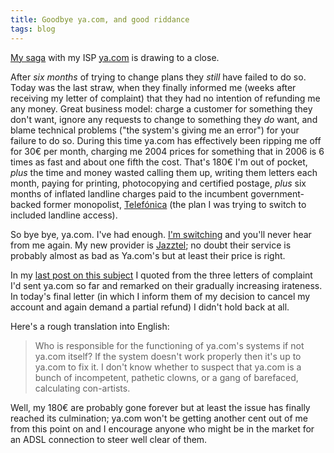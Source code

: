 ```yaml
---
title: Goodbye ya.com, and good riddance
tags: blog
---
```


[My saga](http://wincent.com/a/about/wincent/weblog/archives/2006/04/yacom_has_the_w.php) with my ISP [ya.com](http://ya.com/) is drawing to a close.

After _six months_ of trying to change plans they _still_ have failed to do so. Today was the last straw, when they finally informed me (weeks after receiving my letter of complaint) that they had no intention of refunding me any money. Great business model: charge a customer for something they don't want, ignore any requests to change to something they _do_ want, and blame technical problems ("the system's giving me an error") for your failure to do so. During this time ya.com has effectively been ripping me off for 30€ per month, charging me 2004 prices for something that in 2006 is 6 times as fast and about one fifth the cost. That's 180€ I'm out of pocket, _plus_ the time and money wasted calling them up, writing them letters each month, paying for printing, photocopying and certified postage, _plus_ six months of inflated landline charges paid to the incumbent government-backed former monopolist, [Telefónica](http://www.telefonica.es/) (the plan I was trying to switch to included landline access).

So bye bye, ya.com. I've had enough. [I'm switching](http://wincent.com/a/news/archives/2006/05/email_response.php) and you'll never hear from me again. My new provider is [Jazztel](http://www.jazztel.com/); no doubt their service is probably almost as bad as Ya.com's but at least their price is right.

In my [last post on this subject](http://wincent.com/a/about/wincent/weblog/archives/2006/04/yacom_has_the_w.php) I quoted from the three letters of complaint I'd sent ya.com so far and remarked on their gradually increasing irateness. In today's final letter (in which I inform them of my decision to cancel my account and again demand a partial refund) I didn't hold back at all.

Here's a rough translation into English:

> Who is responsible for the functioning of ya.com's systems if not ya.com itself? If the system doesn't work properly then it's up to ya.com to fix it. I don't know whether to suspect that ya.com is a bunch of incompetent, pathetic clowns, or a gang of barefaced, calculating con-artists.

Well, my 180€ are probably gone forever but at least the issue has finally reached its culmination; ya.com won't be getting another cent out of me from this point on and I encourage anyone who might be in the market for an ADSL connection to steer well clear of them.
